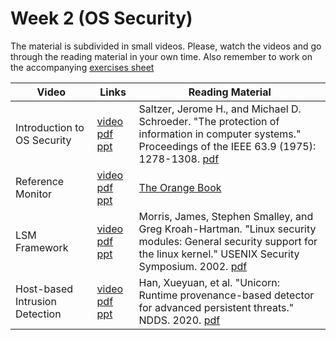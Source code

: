 # Week 2 (OS Security)

The material is subdivided in small videos.
Please, watch the videos and go through the reading material in your own time.
Also remember to work on the accompanying [exercises sheet](../exercises/EXERCISE2.md)

| Video                   | Links                     |        Reading Material                                                                                                                                                                                      |
|-------------------------|---------------------------|----------------------------------------------------------------------------------------------------------------------------------------------------------------------------------------------|
| Introduction to OS Security                 | [video](https://web.microsoftstream.com/video/41359978-1a1b-4ef5-969b-127a915b09c7) [pdf](../slides/week6/lecture1.pdf) [ppt](../slides/week2/lecture1.pptx) | Saltzer, Jerome H., and Michael D. Schroeder. "The protection of information in computer systems." Proceedings of the IEEE 63.9 (1975): 1278-1308. [pdf](../papers/saltzer-1975.pdf)                                                                                                                                                                              |
| Reference Monitor | [video](https://web.microsoftstream.com/video/e4514003-2586-4b77-8e6f-ce238e1b3eef) [pdf](../slides/week2/lecture2.pdf) [ppt](../slides/week6/lecture2.pptx) | [The Orange Book](http://www.iwar.org.uk/comsec/resources/standards/rainbow/5200.28-STD.html#HDR2.2.4.4)                                                                                                                                                                                         |
| LSM Framework | [video](https://web.microsoftstream.com/video/bbc136ff-90e2-4538-8996-48f9f0febd17) [pdf](../slides/week6/lecture3.pdf) [ppt](../slides/week2/lecture3.pptx) | Morris, James, Stephen Smalley, and Greg Kroah-Hartman. "Linux security modules: General security support for the linux kernel." USENIX Security Symposium. 2002. [pdf](https://www.usenix.org/legacy/event/sec02/full_papers/wright/wright.pdf) |
| Host-based Intrusion Detection              | [video](https://web.microsoftstream.com/video/f368875b-2fd4-4894-89af-7a4641e57503) [pdf](../slides/week6/lecture4.pdf) [ppt](../slides/week2/lecture4.pptx) | Han, Xueyuan, et al. "Unicorn: Runtime provenance-based detector for advanced persistent threats." NDDS. 2020. [pdf](https://tfjmp.org/files/publications/2020-ndss.pdf)|
